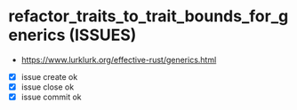 # refactor_traits_to_trait_bounds_for_generics (ISSUES)

- https://www.lurklurk.org/effective-rust/generics.html

- [x] issue create ok
- [x] issue close ok
- [x] issue commit ok
